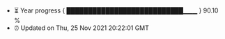 - ⏳ Year progress { ███████████████████████████▁▁▁ } 90.10 %
- ⏰ Updated on Thu, 25 Nov 2021 20:22:01 GMT

